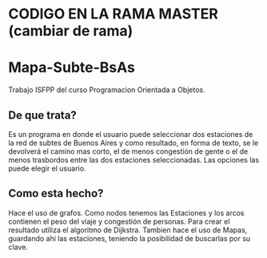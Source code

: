 # CODIGO EN LA RAMA MASTER (cambiar de rama)
# Mapa-Subte-BsAs
Trabajo ISFPP del curso Programacion Orientada a Objetos.

## De que trata?
Es un programa en donde el usuario puede seleccionar dos estaciones de la red de subtes de Buenos Aires y como resultado, en forma de texto, se le devolverá el camino mas corto, el de menos congestión de gente o el de menos trasbordos entre las dos estaciones seleccionadas. Las opciones las puede elegir el usuario.

## Como esta hecho?
Hace el uso de grafos. Como nodos tenemos las Estaciones y los arcos contienen el peso del viaje y congestión de personas. 
Para crear el resultado utiliza el algoritmo de Dijkstra.
Tambien hace el uso de Mapas, guardando ahi las estaciones, teniendo la posibilidad de buscarlas por su clave.
